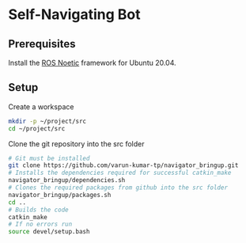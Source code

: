 # Self-Navigating Bot

## Prerequisites
Install the [ROS Noetic](http://wiki.ros.org/noetic/Installation/Ubuntu) framework for Ubuntu 20.04.

## Setup
Create a workspace
``` bash
mkdir -p ~/project/src
cd ~/project/src
```
Clone the git repository into the src folder
```bash
# Git must be installed
git clone https://github.com/varun-kumar-tp/navigator_bringup.git
# Installs the dependencies required for successful catkin_make
navigator_bringup/dependencies.sh
# Clones the required packages from github into the src folder 
navigator_bringup/packages.sh
cd ..
# Builds the code
catkin_make
# If no errors run
source devel/setup.bash
```